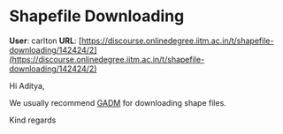 # Shapefile Downloading

**User**: carlton
**URL**: [https://discourse.onlinedegree.iitm.ac.in/t/shapefile-downloading/142424/2](https://discourse.onlinedegree.iitm.ac.in/t/shapefile-downloading/142424/2)

Hi Aditya,

We usually recommend [GADM](https://gadm.org/data.html) for downloading shape files.

Kind regards
